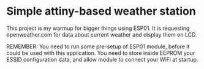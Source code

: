 # Simple attiny-based weather station

This project is my warmup for bigger things using ESP01.
It is requesting openweather.com for data about current weather and display them on LCD.

REMEMBER: You need to run some pre-setup of ESP01 module, before it could be used with this application. You need to store inside EEPROM your ESSID configuration data, and allow module to connect your WiFi at startup.
